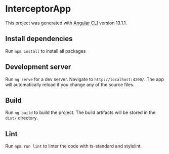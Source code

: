 # InterceptorApp

This project was generated with [Angular CLI](https://github.com/angular/angular-cli) version 13.1.1.

## Install dependencies
Run `npm install` to install all packages

## Development server

Run `ng serve` for a dev server. Navigate to `http://localhost:4200/`. The app will automatically reload if you change any of the source files.

## Build

Run `ng build` to build the project. The build artifacts will be stored in the `dist/` directory.

## Lint

Run `npm run lint` to linter the code with ts-standard and stylelint.
